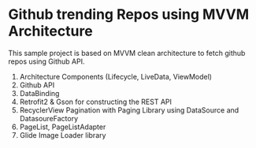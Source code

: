 # Github trending Repos using MVVM Architecture

This sample project is based on MVVM clean architecture to fetch github repos using Github API.

1. Architecture Components (Lifecycle, LiveData, ViewModel)
2. Github API
3. DataBinding
4. Retrofit2 & Gson for constructing the REST API
5. RecyclerView Pagination with Paging Library using DataSource and DatasoureFactory
6. PageList, PageListAdapter
7. Glide Image Loader library


